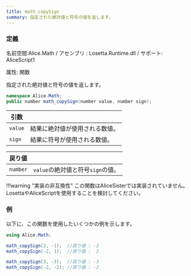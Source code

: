 ```yaml
---
title: math_copySign
summary: 指定された絶対値と符号の値を返します。
---
```


### 定義
名前空間:Alice.Math / アセンブリ : Losetta.Runtime.dll / サポート: AliceScript1

属性: 関数

指定された絶対値と符号の値を返します。

```cs title="AliceScript"
namespace Alice.Math;
public number math_copySign(number value, number sign);
```

|引数| |
|-|-|
|`value`|結果に絶対値が使用される数値。|
|`sign`|結果に符号が使用される数値。|

|戻り値| |
|-|-|
|`number`|`value`の絶対値と符号`sign`の値。|

!!!warning "実装の非互換性"
    この関数はAliceSisterでは実装されていません。LosettaやAliceScriptを使用することを検討してください。

### 例
以下に、この関数を使用したいくつかの例を示します。

```cs title="AliceScript"
using Alice.Math;

math_copySign(2, -1);  //戻り値 : -2
math_copySign(-2, 1);  //戻り値 :  2

math_copySign(3, -3);  //戻り値 : -3
math_copySign(-2, -2); //戻り値 : -2
```